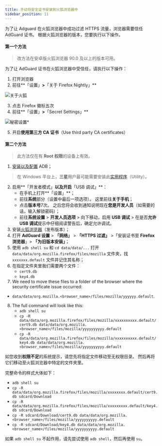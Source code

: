 ```yaml
---
title: 手动将安全证书安装到火狐浏览器中
sidebar_position: 11
---
```


为了让 Adguard 在火狐浏览器中成功过滤 HTTPS 流量，浏览器需要信任 AdGuard 证书。 根据火狐浏览器的版本，您要执行以下操作。

#### 第一个方法

> 改方法在安卓版火狐浏览器 90.0 及以上的版本可用。

为了让 AdGuard 证书在火狐浏览器中受信任，请执行以下操作：

1. 打开浏览器
2. 前往**「设置」**>**「关于 Firefox Nightly」**

![关于火狐](https://cdn.adguard.com/content/kb/ad_blocker/android/solving_problems/firefox-certificates/ff_nightly_about_en.jpeg)

3. 点击 Firefox 徽标五次
4. 前往**「设置」**>**「Secret Settings」**

![秘密设置*](https://cdn.adguard.com/content/kb/ad_blocker/android/solving_problems/firefox-certificates/ff_nightly_secret.jpeg)

5. 开启**使用第三方 CA 证书**（Use third party CA certificates）

#### 第二个方法

> 此方法仅在有 **Root 权限**的设备上有效。

1. [安装以及配置](https://www.xda-developers.com/install-adb-windows-macos-linux/) ADB；
> 在 Windows 平台上，**三星**用户最可能需要安装此[实用程序](https://developer.samsung.com/mobile/android-usb-driver.html)（Utility）。
2. 启用**「开发者模式」**以及开启**「USB 调试」**：
    - 在手机上打开**「设置」**；
    - 前往**系统**部分（设置中最后一项选项）。 这里前往**关于手机**；
    - 点击**版本号**7次。 之后您将会收到通知说明现在**您是开发人员**（如需要的话，输入解锁密码）；
    - 前往**系统设置** > **开发人员选项** > 向下移动，启用 **USB 调试** > 在是否**允许 USB 调试**提示中仔细阅读警告后，确定允许调试。
3. 安装[火狐浏览器](https://www.mozilla.org/en-US/firefox/releases/)（发布版本）；
4. 打开 **AdGuard 设置** > **「网络」** > **「HTTPS 过滤」** >「安装证书至 **Firefox 浏览器**」> **「为旧版本安装」**；
5. 使用 `adb shell su` 和 `cd data/data/...` 打开 `data/data/org.mozilla.firefox/files/mozilla` 文件夹，找 `xxxxxxx.default` 文件并记住其名称；
6. 在指定文件夹里我们需要两个文件：
    - `cert9.db`
    - `key4.db`
7. We need to move these files to a folder of the browser where the security certificate issue occurred:
- `data/data/org.mozilla.<browser_name>/files/mozilla/yyyyyy.default`.
8. The full command will look like this:
    - `adb shell su`
    - `cp -R data/data/org.mozilla.firefox/files/mozilla/xxxxxxxxxx.default/cert9.db data/data/org.mozilla.<browser_name>/files/mozilla/yyyyyyyyyy.default`
    - `cp -R data/data/org.mozilla.firefox/files/mozilla/xxxxxxxxxx.default/key4.db data/data/org.mozilla.<browser_name>/files/mozilla/yyyyyyyyyy.default`

如您收到**权限不足**的系统提示，请您先将指定文件移动至无权限目录。 然后再将它们移动至火狐浏览器中特定的文件夹里。

完整命令的样式大体如下：
- `adb shell su`
- `cp -R data/data/org.mozilla.firefox/files/mozilla/xxxxxxxx.default/cert9.db sdcard/Download`
- `cp -R data/data/org.mozilla.firefox/files/mozilla/xxxxxxxxx.default/key4.db sdcard/Download`
- `cp -R sdcard/Download/cert9.db data/data/org.mozilla.<browser_name>/files/mozilla/yyyyyyyyyy.default`
- `cp -R sdcard/Download/key4.db data/data/org.mozilla.<browser_name>/files/mozilla/yyyyyyyyyy.default`

如果 `adb shell su` 不起作用，请先尝试使用 `adb shell`，然后再使用 `su`。